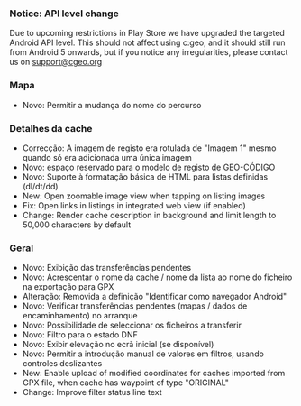 
### Notice: API level change
Due to upcoming restrictions in Play Store we have upgraded the targeted Android API level. This should not affect using c:geo, and it should still run from Android 5 onwards, but if you notice any irregularities, please contact us on support@cgeo.org

### Mapa
- Novo: Permitir a mudança do nome do percurso

### Detalhes da cache
- Correcção: A imagem de registo era rotulada de "Imagem 1" mesmo quando só era adicionada uma única imagem
- Novo: espaço reservado para o modelo de registo de GEO-CÓDIGO
- Novo: Suporte à formatação básica de HTML para listas definidas (dl/dt/dd)
- New: Open zoomable image view when tapping on listing images
- Fix: Open links in listings in integrated web view (if enabled)
- Change: Render cache description in background and limit length to 50,000 characters by default

### Geral
- Novo: Exibição das transferências pendentes
- Novo: Acrescentar o nome da cache / nome da lista ao nome do ficheiro na exportação para GPX
- Alteração: Removida a definição "Identificar como navegador Android"
- Novo: Verificar transferências pendentes (mapas / dados de encaminhamento) no arranque
- Novo: Possibilidade de seleccionar os ficheiros a transferir
- Novo: Filtro para o estado DNF
- Novo: Exibir elevação no ecrã inicial (se disponível)
- Novo: Permitir a introdução manual de valores em filtros, usando controles deslizantes
- New: Enable upload of modified coordinates for caches imported from GPX file, when cache has waypoint of type "ORIGINAL"
- Change: Improve filter status line text
